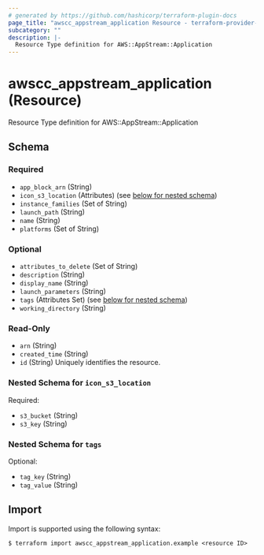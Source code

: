 ```yaml
---
# generated by https://github.com/hashicorp/terraform-plugin-docs
page_title: "awscc_appstream_application Resource - terraform-provider-awscc"
subcategory: ""
description: |-
  Resource Type definition for AWS::AppStream::Application
---
```


# awscc_appstream_application (Resource)

Resource Type definition for AWS::AppStream::Application



<!-- schema generated by tfplugindocs -->
## Schema

### Required

- `app_block_arn` (String)
- `icon_s3_location` (Attributes) (see [below for nested schema](#nestedatt--icon_s3_location))
- `instance_families` (Set of String)
- `launch_path` (String)
- `name` (String)
- `platforms` (Set of String)

### Optional

- `attributes_to_delete` (Set of String)
- `description` (String)
- `display_name` (String)
- `launch_parameters` (String)
- `tags` (Attributes Set) (see [below for nested schema](#nestedatt--tags))
- `working_directory` (String)

### Read-Only

- `arn` (String)
- `created_time` (String)
- `id` (String) Uniquely identifies the resource.

<a id="nestedatt--icon_s3_location"></a>
### Nested Schema for `icon_s3_location`

Required:

- `s3_bucket` (String)
- `s3_key` (String)


<a id="nestedatt--tags"></a>
### Nested Schema for `tags`

Optional:

- `tag_key` (String)
- `tag_value` (String)

## Import

Import is supported using the following syntax:

```shell
$ terraform import awscc_appstream_application.example <resource ID>
```
